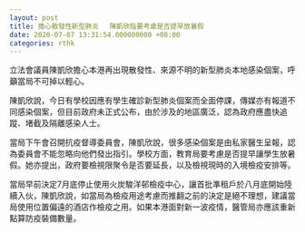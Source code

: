 ```yaml
---
layout: post
title: 擔心散發性新型肺炎　 陳凱欣指要考慮是否提早放暑假
date: 2020-07-07 13:31:54.000000000 +08:00
categories: rthk
---
```


立法會議員陳凱欣擔心本港再出現散發性、來源不明的新型肺炎本地感染個案，呼籲當局不可掉以輕心。 

陳凱欣說，今日有學校因應有學生確診新型肺炎個案而全面停課，傳媒亦有報道不同感染個案，但目前政府未正式公布，由於涉及的地區廣泛，認為政府應盡快追蹤、堵截及隔離感染人士。

當局下午會召開抗疫督導委員會，陳凱欣說，很多感染個案是由私家醫生呈報，認為委員會不能忽略向他們發出指引。學校方面，教育局要考慮是否提早讓學生放暑假。她亦提出，政府要檢視限聚令是否要延長，以及檢視現時的入境檢疫安排等。

當局早前決定7月底停止使用火炭駿洋邨檢疫中心，讓首批準租戶於八月底開始陸續入伙，陳凱欣說，如當局為檢疫用途考慮而推翻之前的決定是絕不理想，建議當局使用位置偏遠的酒店作檢疫之用。如果本港面對新一波疫情，醫管局亦應該重新點算防疫裝備數量。
